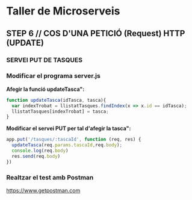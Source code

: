 # Taller de Microserveis
## STEP 6 // COS D'UNA PETICIÓ (Request) HTTP (UPDATE)

### SERVEI PUT DE TASQUES



### Modificar el programa server.js

**Afegir la funció updateTasca":**

```JavaScript
function updateTasca(idTasca, tasca){
  var indexTrobat = llistatTasques.findIndex(x => x.id == idTasca);
  llistatTasques[indexTrobat] = tasca;
}

```

**Modificar el servei PUT per tal d'afegir la tasca":**

```JavaScript
app.put('/tasques/:tascaId', function (req, res) {
  updateTasca(req.params.tascaId,req.body);
  console.log(req.body)
  res.send(req.body)
})
```

### Realtzar el test amb Postman
https://www.getpostman.com
